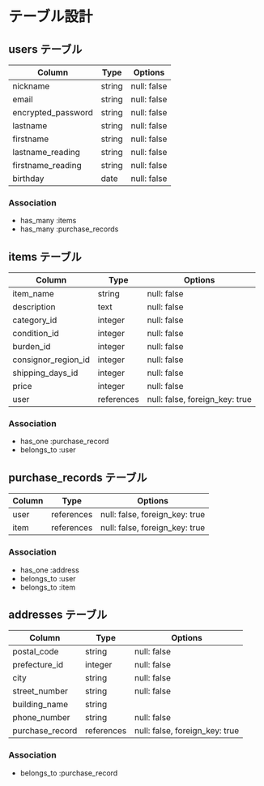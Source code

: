 # テーブル設計

## users テーブル

| Column            | Type    | Options      |
| ----------------- |---------|--------------|
| nickname          | string  | null: false  |
| email             | string  | null: false  |
| encrypted_password| string  | null: false  |
| lastname          | string  | null: false  |
| firstname         | string  | null: false  |
| lastname_reading  | string  | null: false  |
| firstname_reading | string  | null: false  |
| birthday          | date    | null: false  |

### Association

- has_many :items
- has_many :purchase_records


## items テーブル

| Column              | Type       | Options                        |
| ------------------- | ---------- | ------------------------------ |
| item_name           | string     | null: false                    |
| description         | text       | null: false                    |
| category_id         | integer    | null: false                    |
| condition_id        | integer    | null: false                    |
| burden_id           | integer    | null: false                    |
| consignor_region_id | integer    | null: false                    |
| shipping_days_id    | integer    | null: false                    |
| price               | integer    | null: false                    |
| user                | references | null: false, foreign_key: true |


### Association

- has_one :purchase_record
- belongs_to :user

## purchase_records テーブル

| Column             | Type       | Options                        |
| ------------------ | ---------- | ------------------------------ |
| user               | references | null: false, foreign_key: true |
| item               | references | null: false, foreign_key: true |

### Association

- has_one :address
- belongs_to :user
- belongs_to :item

## addresses テーブル

| Column             | Type       | Options                        |
| ------------------ | ---------- | ------------------------------ |
| postal_code        | string     | null: false                    | 
| prefecture_id      | integer    | null: false                    |
| city               | string     | null: false                    |
| street_number      | string     | null: false                    | 
| building_name      | string     |                                | 
| phone_number       | string     | null: false                    | 
| purchase_record    | references | null: false, foreign_key: true | 

### Association

- belongs_to :purchase_record
